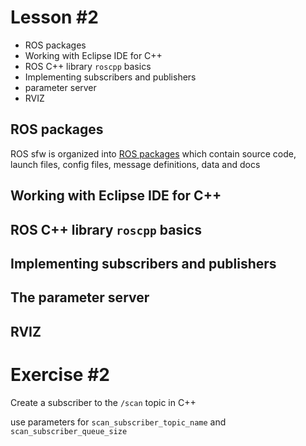 # Lesson #2

* ROS packages
* Working with Eclipse IDE for C++
* ROS C++ library `roscpp` basics
* Implementing subscribers and publishers
* parameter server
* RVIZ

## ROS packages

ROS sfw is organized into [ROS packages](https://wiki.ros.org/Packages) which contain source code, launch files, config files, message definitions, data and docs



## Working with Eclipse IDE for C++



## ROS C++ library `roscpp` basics



## Implementing subscribers and publishers



## The parameter server



## RVIZ



# Exercise #2

Create a subscriber to the `/scan` topic in C++

use parameters for `scan_subscriber_topic_name` and `scan_subscriber_queue_size`
